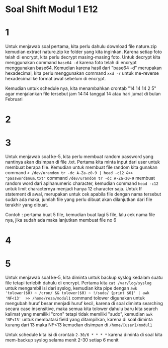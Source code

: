 # Soal Shift Modul 1 E12
# 1
Untuk menjawab soal pertama, kita perlu dahulu download file nature.zip kemudian extract nature.zip ke folder yang kita inginkan. Karena setiap foto telah di encrypt, kita perlu decrypt masing-masing foto. Untuk decrypt kita menggunakan command `base64 -d` karena foto telah di encrypt menggunakan base64. Kemudian karena hasil dari "base64 -d" merupakan hexadecimal, kita perlu menggunakan command `xxd -r` untuk me-reverse hexadecimal ke format awal sebelum di encrypt.

Kemudian untuk schedule nya, kita menambahkan crontab 
"14 14 14 2 5" agar menjalankan file tersebut jam 14:14 tanggal 14 atau hari jumat di bulan Februari
# 2


# 3
Untuk menjawab soal ke-5, kita perlu membuat random password yang nantinya akan disimpan di file .txt. Pertama kita minta input dari user untuk membuat berapa file. Kemudian untuk membuat file random kita gunakan command `< /dev/urandom tr -dc A-Za-z0-9 | head -c12 &>> "password$num.txt"` command `/dev/urandom tr -dc A-Za-z0-9` membuat random word dari aplhanumeric character, kemudian command `head -c12` untuk limit characternya menjadi hanya 12 character saja. Untuk If statement di awal, merupakan untuk cek apabila file dengan nama tersebut sudah ada maka, jumlah file yang perlu dibuat akan dilanjutkan dari file terakhir yang dibuat. 

Contoh : pertama buat 5 file, kemudian buat lagi 5 file, lalu cek nama file nya, jika sudah ada maka lanjutkan membuat file no 6

# 4


# 5
Untuk menjawab soal ke-5, kita diminta untuk backup syslog kedalam suatu file tetapi terlebih dahulu di encrypt. Pertama kita `cat /var/log/syslog` untuk mengambil isi dari syslog, kemudian kita pipe dengan `awk 'tolower($0) ~ /cron/ && tolower($0) ~ !/sudo/ {print $0}' | awk 'NF<13'  >> /home/reza/modul1` command tolower digunakan untuk mengubah huruf besar menjadi huruf kecil, karena di soal diminta searching secara case insensitive, maka semua kita tolower dahulu baru kita search kalimat yang memiliki "cron" tetapi tidak memiliki "sudo", kemudian `awk 'NF<13'` untuk membatasi field yang ditampilkan, karena di soal diminta kurang dari 13 maka NF<13 kemudian disimpan di `/home/[user]/modul1`

Untuk schedule kita isi di crontab `2-30/6 * * * *` karena diminta di soal kita mem-backup syslog selama menit 2-30 setiap 6 menit 
